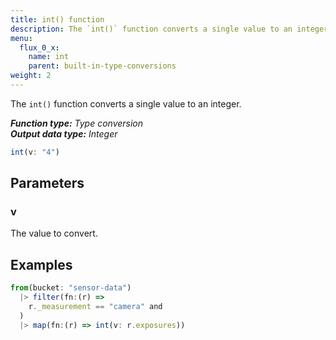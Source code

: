 ```yaml
---
title: int() function
description: The `int()` function converts a single value to an integer.
menu:
  flux_0_x:
    name: int
    parent: built-in-type-conversions
weight: 2
---
```


The `int()` function converts a single value to an integer.

_**Function type:** Type conversion_  
_**Output data type:** Integer_

```js
int(v: "4")
```

## Parameters

### v
The value to convert.

## Examples
```js
from(bucket: "sensor-data")
  |> filter(fn:(r) =>
    r._measurement == "camera" and
  )
  |> map(fn:(r) => int(v: r.exposures))
```
